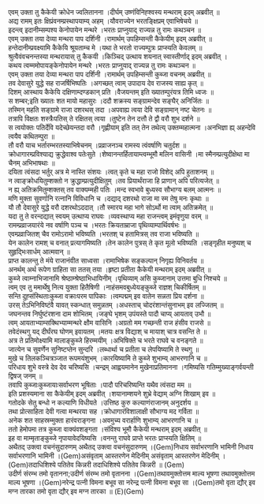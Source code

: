 

  
एवम् उक्ता तु कैकेयी क्रोधेन ज्वलितानना ।दीर्घम् उष्णंविनिह्श्वस्य मन्थराम् इदम् अब्रवीत्  ॥   
अद्य रामम् इतः क्षिप्रंवनम्प्रस्थापयाम्य् अहम् ।यौवराज्येन भरतङ्क्षिप्रम् एवाभिषेचये  ॥   
इदन्त्व् इदानीम्सम्पश्य केनोपायेन मन्थरे ।भरतः प्राप्नुयाद् राज्यन्न तु रामः कथञ्चन  ॥   
एवम् उक्ता तया देव्या मन्थरा पाप दर्शिनी ।रामार्थम् उपहिम्सन्ती कैकेयीम् इदम् अब्रवीत्  ॥   
हन्तेदानीम्प्रवक्ष्यामि कैकेयि श्रूयताम्च मे ।यथा ते भरतो राज्यम्पुत्रः प्राप्स्यति केवलम्  ॥   
श्रुत्वैवंवचनन्तस्या मन्थरायास् तु कैकयी ।किञ्चिद् उत्थाय शयनात् स्वास्तीर्णाद् इदम् अब्रवीत् ।  
कथय त्वम्ममोपायङ्केनोपायेन मन्थरे ।भरतः प्राप्नुयाद् राज्यन्न तु रामः कथञ्चन  ॥   
एवम् उक्ता तया देव्या मन्थरा पाप दर्शिनी ।रामार्थम् उपहिम्सन्ती कुब्जा वचनम् अब्रवीत्  ॥   
तव देवासुरे युद्धे सह राजर्षिभिष्पतिः ।अगच्छत् त्वाम् उपादाय देव राजस्य साह्य कृत्  ॥   
दिशम् आस्थाय कैकेयि दक्षिणाम्दण्डकान् प्रति ।वैजयन्तम् इति ख्यातम्पुरंयत्र तिमि ध्वजः  ॥   
स शम्बर;इति ख्यातः शत मायो महासुरः ।ददौ शक्रस्य सङ्ग्रामन्देव सङ्घैर् अनिर्जितः  ॥   
तस्मिन् महति सङ्ग्रामे राजा दशरथस् तदा ।अपवाह्य त्वया देवि सङ्ग्रामान् नष्ट चेतनः  ॥   
तत्रापि विक्षतः शस्त्रैःपतिस् ते रक्षितस् त्वया ।तुष्टेन तेन दत्तौ ते द्वौ वरौ शुभ दर्शने  ॥   
स त्वयोक्तः पतिर्देवि यदेच्छेयन्तदा वरौ ।गृह्णीयाम् इति तत् तेन तथेत्य् उक्तम्महात्मना ।अनभिज्ञा ह्य् अहन्देवि त्वयैव कथितम्पुरा  ॥   
तौ वरौ याच भर्तारम्भरतस्याभिषेचनम् ।प्रव्राजनञ्च रामस्य त्वंवर्षाणि चतुर्दश  ॥   
क्रोधागारम्प्रविश्याद्य क्रुद्धेवाश्व पतेःसुते ।शेष्वानन्तर्हितायाम्त्वम्भूमौ मलिन वासिनी ।मा स्मैनम्प्रत्युदीक्षेथा मा चैनम् अभिभाषथाः  ॥   
दयिता त्वंसदा भर्तुर् अत्र मे नास्ति संशयः ।त्वत् कृते च महा राजो विशेद् अपि हुताशनम्  ॥   
न त्वाङ्क्रोधयितुम्शक्तो न क्रुद्धाम्प्रत्युदीक्षितुम् ।तव प्रियार्थंराजा हि प्राणान् अपि परित्यजेत्  ॥   
न ह्य् अतिक्रमितुम्शक्तस् तव वाक्यम्मही पतिः ।मन्द स्वभावे बुध्यस्व सौभाग्य बलम् आत्मनः  ॥   
मणि मुक्ता सुवर्णानि रत्नानि विविधानि च ।दद्याद् दशरथो राजा मा स्म तेषु मनः कृथाः  ॥   
यौ तौ देवासुरे युद्धे वरौ दशरथोऽददात् ।तौ स्मारय महा भागे सोऽर्थो मा त्वाम् अतिक्रमेत्  ॥   
यदा तु ते वरन्दद्यात् स्वयम् उत्थाप्य राघवः ।व्यवस्थाप्य महा राजन्त्वम् इमंवृणुया वरम्  ॥   
रामम्प्रव्राजयारंये नव वर्षाणि पञ्च च ।भरतः क्रियताम्राजा पृथिव्याम्पार्थिवर्षभः  ॥   
एवम्प्रव्राजितश् चैव रामोऽरामो भविष्यति ।भरतश् च हतामित्रस् तव राजा भविष्यति  ॥   
येन कालेन रामश् च वनात् प्रत्यागमिष्यति ।तेन कालेन पुत्रस् ते कृत मूलो भविष्यति ।सङ्गृहीत मनुष्यश् च सुहृद्भिःसार्धम् आत्मवान्  ॥   
प्राप्त कालन्तु ते मंये राजानंवीत साध्वसा ।रामाभिषेक सङ्कल्पान् निगृह्य विनिवर्तय  ॥   
अनर्थम् अर्थ रूपेण ग्राहिता सा ततस् तया ।हृष्टा प्रतीता कैकेयी मन्थराम् इदम् अब्रवीत्  ॥   
कुब्जे त्वाम्नाभिजानामि श्रेष्ठाम्श्रेष्ठाभिधायिनीम् ।पृथिव्याम् असि कुब्जानाम् उत्तमा बुधि निश्चये  ॥   
त्वम् एव तु ममार्थेषु नित्य युक्ता हितैषिणी ।नाहंसमवबुध्येयङ्कुब्जे राज्ञश् चिकीर्षितम्  ॥   
सन्ति दुह्संस्थिताःकुब्जा वक्राःपरम पापिकाः ।त्वम्पद्मम् इव वातेन सन्नता प्रिय दर्शना  ॥   
उरस् तेऽभिनिविष्टंवै यावत् स्कन्धात् समुन्नतम् ।अधस्ताच् चोदरंशान्तंसुनाभम् इव लज्जितम्  ॥   
जघनन्तव निर्घुष्टंरशना दाम शोभितम् ।जङ्घे भृशम् उपंयस्ते पादौ चाप्य् आयताव् उभौ  ॥   
त्वम् आयताभ्याम्सक्थिभ्याम्मन्थरे क्षौम वासिनि ।अग्रतो मम गच्छन्ती राज हंसीव राजसे  ॥   
तवेदंस्थगु यद् दीर्घंरघ घोणम् इवायतम् ।मतयः क्षत्र विद्याश् च मायाश् चात्र वसन्ति ते  ॥   
अत्र ते प्रतिमोक्ष्यामि मालाङ्कुब्जे हिरम्मयीम् ।अभिषिक्ते च भरते राघवे च वनङ्गते  ॥   
जात्येन च सुवर्णेन सुनिष्टप्तेन सुन्दरि ।लब्धार्था च प्रतीता च लेपयिष्यामि ते स्थगु  ॥   
मुखे च तिलकञ्चित्रञ्जात रूपमयंशुभम् ।कारयिष्यामि ते कुब्जे शुभाम्य् आभरणानि च  ॥   
परिधाय शुभे वस्त्रे देव देव चरिष्यसि ।चन्द्रम् आह्वयमानेन मुखेनाप्रतिमानना ।गमिष्यसि गतिम्मुख्याङ्गर्वयन्ती द्विषज् जनम्  ॥   
तवापि कुब्जाःकुब्जायाःसर्वाभरण भूषिताः ।पादौ परिचरिष्यन्ति यथैव त्वंसदा मम  ॥   
इति प्रशस्यमाना सा कैकेयीम् इदम् अब्रवीत् ।शयानाम्शयने शुभ्रे वेद्याम् अग्नि शिखाम् इव  ॥   
गतोदके सेतु बन्धो न कल्याणि विधीयते ।उत्तिष्ठ कुरु कल्याणंराजानम् अनुदर्शय  ॥   
तथा प्रोत्साहिता देवी गत्वा मन्थरया सह ।क्रोधागारंविशालाक्षी सौभाग्य मद गर्विता  ॥   
अनेक शत साहस्रम्मुक्ता हारंवराङ्गना ।अवमुच्य वरार्हाणि शुभाम्य् आभरणानि च  ॥   
ततो हेमोपमा तत्र कुब्जा वाक्यंवशङ्गता ।संविश्य भूमौ कैकेयी मन्थराम् इदम् अब्रवीत्  ॥   
इह वा माम्मृताङ्कुब्जे नृपायावेदयिष्यसि ।वनन्तु राघवे प्राप्ते भरतः प्राप्स्यति क्षितिम्  ॥   
अथैतद् उक्त्वा वचनंसुदारुणम् अथैतद् उक्त्वा वचनंसुदारुणम् ।(Gem)निधाय सर्वाभरणानि भामिनी निधाय सर्वाभरणानि भामिनी ।(Gem)असंवृताम् आस्तरणेन मेदिनीम् असंवृताम् आस्तरणेन मेदिनीम् ।(Gem)तदाधिशिश्ये पतितेव किन्नरी तदाधिशिश्ये पतितेव किन्नरी  ॥ (Gem)  
उदीर्ण संरम्भ तमो वृतानना;उदीर्ण संरम्भ तमो वृतानना ।(Gem)तथावमुक्तोत्तम माल्य भूषणा तथावमुक्तोत्तम माल्य भूषणा ।(Gem)नरेन्द्र पत्नी विमना बभूव सा नरेन्द्र पत्नी विमना बभूव सा ।(Gem)तमो वृता द्यौर् इव मग्न तारका तमो वृता द्यौर् इव मग्न तारका  ॥ (E)(Gem)  
